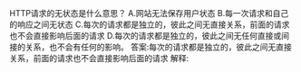 HTTP请求的无状态是什么意思？
A.网站无法保存用户状态
B.每一次请求和自己的响应之间无状态
C.每次的请求都是独立的，彼此之间无直接关系，前面的请求也不会直接影响后面的请求
D.每次的请求都是独立的，彼此之间无任何直接或间接的关系，也不会有任何的影响。
答案:每次的请求都是独立的，彼此之间无直接关系，前面的请求也不会直接影响后面的请求
解释: